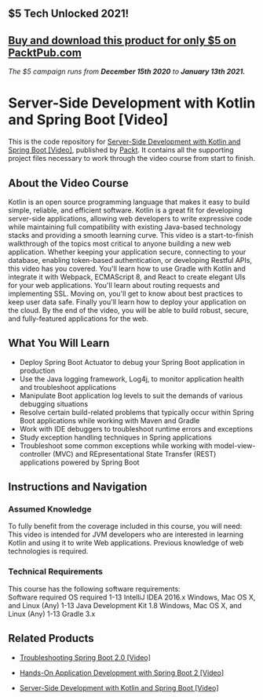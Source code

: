 ## $5 Tech Unlocked 2021!
[Buy and download this product for only $5 on PacktPub.com](https://www.packtpub.com/)
-----
*The $5 campaign         runs from __December 15th 2020__ to __January 13th 2021.__*

# Server-Side Development with Kotlin and Spring Boot [Video]
This is the code repository for [Server-Side Development with Kotlin and Spring Boot [Video]](https://www.packtpub.com/web-development/server-side-development-kotlin-and-spring-boot-video?utm_source=github&utm_medium=repository&utm_campaign=9781788830034), published by [Packt](https://www.packtpub.com/?utm_source=github). It contains all the supporting project files necessary to work through the video course from start to finish.
## About the Video Course
Kotlin is an open source programming language that makes it easy to build simple, reliable, and efficient software. Kotlin is a great fit for developing server-side applications, allowing web developers to write expressive code while maintaining full compatibility with existing Java-based technology stacks and providing a smooth learning curve. This video is a start-to-finish walkthrough of the topics most critical to anyone building a new web application. Whether keeping your application secure, connecting to your database, enabling token-based authentication, or developing Restful APIs, this video has you covered. You'll learn how to use Gradle with Kotlin and integrate it with Webpack, ECMAScript 8, and React to create elegant UIs for your web applications. You'll learn about routing requests and implementing SSL. Moving on, you'll get to know about best practices to keep user data safe. Finally you'll learn how to deploy your application on the cloud. By the end of the video, you will be able to build robust, secure, and fully-featured applications for the web.

<H2>What You Will Learn</H2>
<DIV class=book-info-will-learn-text>
<UL>
<LI>Deploy Spring Boot Actuator to debug your Spring Boot application in production 
<LI>Use the Java logging framework, Log4j, to monitor application health and troubleshoot applications 
<LI>Manipulate Boot application log levels to suit the demands of various debugging situations 
<LI>Resolve certain build-related problems that typically occur within Spring Boot applications while working with Maven and Gradle 
<LI>Work with IDE debuggers to troubleshoot runtime errors and exceptions 
<LI>Study exception handling techniques in Spring applications 
<LI>Troubleshoot some common exceptions while working with model-view-controller (MVC) and REpresentational State Transfer (REST) applications powered by Spring Boot </LI></UL></DIV>

## Instructions and Navigation
### Assumed Knowledge
To fully benefit from the coverage included in this course, you will need:<br/>
This video is intended for JVM developers who are interested in learning Kotlin and using it to write Web applications. Previous knowledge of web technologies is required.
### Technical Requirements
This course has the following software requirements:<br/>
Software required
OS required
1-13
IntelliJ IDEA 2016.x
Windows, Mac OS X, and Linux (Any)
1-13
Java Development Kit 1.8
Windows, Mac OS X, and Linux (Any)
1-13
Gradle 3.x



## Related Products
* [Troubleshooting Spring Boot 2.0 [Video]](https://www.packtpub.com/web-development/troubleshooting-spring-boot-20-video?utm_source=github&utm_medium=repository&utm_campaign=9781789131789)

* [Hands-On Application Development with Spring Boot 2 [Video]](https://www.packtpub.com/application-development/hands-application-development-spring-boot-2-video?utm_source=github&utm_medium=repository&utm_campaign=9781789137712)

* [Server-Side Development with Kotlin and Spring Boot [Video]](https://www.packtpub.com/web-development/server-side-development-kotlin-and-spring-boot-video?utm_source=github&utm_medium=repository&utm_campaign=9781788830034)

